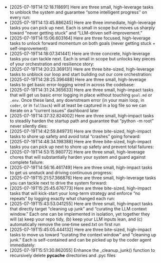 - [2025-07-19T14:12:18.118691] Here are three small, high-leverage tasks to unblock the system and guarantee “some intelligent progress’’ on every run:
- [2025-07-19T14:13:45.886245] Here are three immediate, high-leverage tasks you can pick up next. Each is small in scope but moves us sharply toward “never getting stuck” and “LLM-driven self-improvement.”
- [2025-07-19T14:15:06.603164] Here are three focused, high-leverage tasks to unlock forward momentum on both goals (never getting stuck + self-improvement):
- [2025-07-19T14:18:07.341441] Here are three concrete, high‐leverage tasks you can tackle next. Each is small in scope but unlocks key pieces of your orchestration and resilience story:
- [2025-07-19T14:20:23.369131] Here are three bite-sized, high-leverage tasks to unblock our loop and start building out our core orchestration:
- [2025-07-19T14:28:25.396488] Here are three small, high-leverage tasks to get basic error‐logging wired in across the codebase:
- [2025-07-19T14:31:24.365633] Here are three small, high-impact tasks that will get us basic error logging in place without touching `goal.md` or `.env`.  Once these land, any downstream error (in your main loop, in `coder`, or in `fallback`) will at least be captured in a log file so we can iterate on a “current issues” dashboard later
- [2025-07-19T14:37:32.824002] Here are three small, high‐impact tasks to steadily harden the startup path and guarantee that “python -m root” never silently dies:
- [2025-07-19T14:42:59.849731] Here are three bite-sized, high-impact tasks to shore up safety and avoid total “crashes” going forward:
- [2025-07-19T14:48:34.198388] Here are three bite-sized, high-impact tasks you can pick up next to shore up safety and prevent total failures:
- [2025-07-19T14:53:15.980772] Here are three small, high-leverage chores that will substantially harden your system and guard against complete failure:
- [2025-07-19T14:56:16.461749] Here are three small, high-impact tasks to get us unstuck and driving continuous progress:
- [2025-07-19T15:21:57.366876] Here are three small, high-leverage tasks you can tackle next to drive the system forward:
- [2025-07-19T15:25:45.676773] Here are three bite-sized, high-impact tasks that will kick-start your long-term strategy and enforce “no repeats” by logging exactly what changed each run:
- [2025-07-19T15:43:53.041255] Here are three small, high‐impact tasks that directly target “cleaning up junk” and “curating the LLM context window.”  Each one can be implemented in isolation, yet together they will (a) keep your repo tidy, (b) keep your LLM inputs lean, and (c) automatically remove the one‐time seed.txt on first run
- [2025-07-19T15:45:05.444132] Here are three bite-sized, high-impact tasks to move us toward “curating the context window” and “cleaning up junk.” Each is self-contained and can be picked up by the coder agent immediately:
- [2025-07-19T15:51:30.862055] Enhance the _cleanup_junk() function to recursively delete __pycache__ directories and .pyc files
